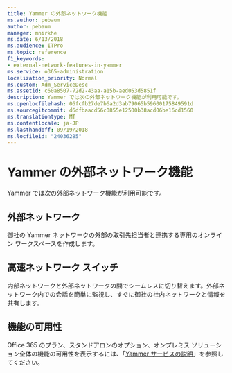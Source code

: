 ```yaml
---
title: Yammer の外部ネットワーク機能
ms.author: pebaum
author: pebaum
manager: mnirkhe
ms.date: 6/13/2018
ms.audience: ITPro
ms.topic: reference
f1_keywords:
- external-network-features-in-yammer
ms.service: o365-administration
localization_priority: Normal
ms.custom: Adm_ServiceDesc
ms.assetid: c60a8507-72d2-43aa-a15b-aed053d5851f
description: Yammer では次の外部ネットワーク機能が利用可能です。
ms.openlocfilehash: 06fcfb27de7b6a2d3ab79065b59600175849591d
ms.sourcegitcommit: d6dfbaacd56c0855e12500b38acd06be16cd1560
ms.translationtype: MT
ms.contentlocale: ja-JP
ms.lasthandoff: 09/19/2018
ms.locfileid: "24036285"
---
```

# <a name="external-network-features-in-yammer"></a>Yammer の外部ネットワーク機能

Yammer では次の外部ネットワーク機能が利用可能です。
  
## <a name="external-networks"></a>外部ネットワーク
<a name="bkmk_ExternalNetworks"> </a>

御社の Yammer ネットワークの外部の取引先担当者と連携する専用のオンライン ワークスペースを作成します。
  
## <a name="fast-network-switching"></a>高速ネットワーク スイッチ
<a name="bkmk_FastNetworkSwitching"> </a>

内部ネットワークと外部ネットワークの間でシームレスに切り替えます。外部ネットワーク内での会話を簡単に監視し、すぐに御社の社内ネットワークと情報を共有します。
  
## <a name="feature-availability"></a>機能の可用性
<a name="bkmk_FastNetworkSwitching"> </a>

Office 365 のプラン、スタンドアロンのオプション、オンプレミス ソリューション全体の機能の可用性を表示するには、「[Yammer サービスの説明](yammer-service-description.md)」を参照してください。